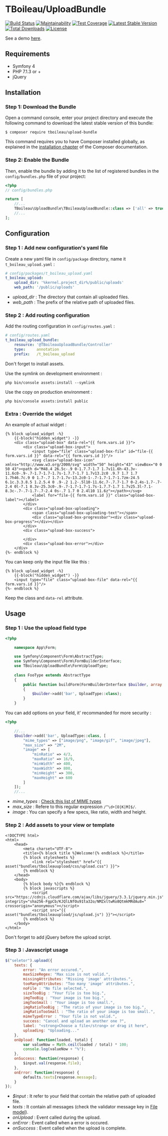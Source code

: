 # TBoileau/UploadBundle

[![Build Status](https://travis-ci.org/TBoileau/UploadBundle.svg?branch=master)](https://travis-ci.org/TBoileau/UploadBundle) 
[![Maintainability](https://api.codeclimate.com/v1/badges/c62bafc0d9ce028e5798/maintainability)](https://codeclimate.com/github/TBoileau/UploadBundle/maintainability)
[![Test Coverage](https://api.codeclimate.com/v1/badges/c62bafc0d9ce028e5798/test_coverage)](https://codeclimate.com/github/TBoileau/UploadBundle/test_coverage)
[![Latest Stable Version](https://poser.pugx.org/tboileau/upload-bundle/v/stable)](https://packagist.org/packages/tboileau/upload-bundle)
[![Total Downloads](https://poser.pugx.org/tboileau/upload-bundle/downloads)](https://packagist.org/packages/tboileau/upload-bundle)
[![License](https://poser.pugx.org/tboileau/upload-bundle/license)](https://packagist.org/packages/tboileau/upload-bundle)


See a demo [here](https://upload-bundle.thomas-boileau.fr).

## Requirements 

* Symfony 4
* PHP 7.1.3 or +
* jQuery

## Installation

### Step 1: Download the Bundle

Open a command console, enter your project directory and execute the
following command to download the latest stable version of this bundle:

```console
$ composer require tboileau/upload-bundle
```

This command requires you to have Composer installed globally, as explained
in the [installation chapter](https://getcomposer.org/doc/00-intro.md)
of the Composer documentation.

### Step 2: Enable the Bundle

Then, enable the bundle by adding it to the list of registered bundles
in the `config/bundles.php` file of your project:

```php
<?php
// config/bundles.php

return [
    //...
    TBoileau\UploadBundle\TBoileauUploadBundle::class => ['all' => true],
    //...
];

```

## Configuration

### Step 1 : Add new configuration's yaml file

Create a new yaml file in `config/package` directory, name it `t_boileau_upload.yaml` :

```yaml
# config/packages/t_boileau_upload.yaml
t_boileau_upload:
    upload_dir: '%kernel.project_dir%/public/uploads'
    web_path: '/public/uploads'
```

* *upload_dir* : The directory that contain all uploaded files.
* *web_path* : The prefix of the relative path of uploaded files.

### Step 2 : Add routing configuration

Add the routing configuration in `config/routes.yaml` :

```yaml
# config/routes.yaml
t_boileau_upload_bundle:
    resource: '@TBoileauUploadBundle/Controller'
    type:     annotation
    prefix:   /t_boileau_upload

```

Don't forget to install assets.

Use the symlink on development environment :
```console
php bin/console assets:install --symlink
```

Use the copy on production environment :
```console
php bin/console assets:install public
```

### Extra : Override the widget

An example of actual widget :
```twig
{% block upload_widget -%}
    {{-block("hidden_widget") -}}
    <div class="upload-box" data-rel="{{ form.vars.id }}">
        <div class="upload-box-input">
            <input type="file" class="upload-box-file" id="file-{{ form.vars.id }}" data-rel="{{ form.vars.id }}"/>
            <svg class="upload-box-icon" xmlns="http://www.w3.org/2000/svg" width="50" height="43" viewBox="0 0 50 43"><path d="M48.4 26.5c-.9 0-1.7.7-1.7 1.7v11.6h-43.3v-11.6c0-.9-.7-1.7-1.7-1.7s-1.7.7-1.7 1.7v13.2c0 .9.7 1.7 1.7 1.7h46.7c.9 0 1.7-.7 1.7-1.7v-13.2c0-1-.7-1.7-1.7-1.7zm-24.5 6.1c.3.3.8.5 1.2.5.4 0 .9-.2 1.2-.5l10-11.6c.7-.7.7-1.7 0-2.4s-1.7-.7-2.4 0l-7.1 8.3v-25.3c0-.9-.7-1.7-1.7-1.7s-1.7.7-1.7 1.7v25.3l-7.1-8.3c-.7-.7-1.7-.7-2.4 0s-.7 1.7 0 2.4l10 11.6z"></path></svg>
            <label for="file-{{ form.vars.id }}" class="upload-box-label"></label>
        </div>
        <div class="upload-box-uploading">
            <span class="upload-box-uploading-text"></span>
            <div class="upload-box-progressbar"><div class="upload-box-progress"></div></div>
        </div>
        <div class="upload-box-success">

        </div>
        <div class="upload-box-error"></div>
    </div>
{%- endblock %}
```

You can keep only the input file like this :

```twig
{% block upload_widget -%}
    {{-block("hidden_widget") -}}
    <input type="file" class="upload-box-file" data-rel="{{ form.vars.id }}"/>
{%- endblock %}
```
Keep the class and `data-rel` attribute. 

## Usage

### Step 1 : Use the upload field type

```php
<?php

    namespace App\Form;

    use Symfony\Component\Form\AbstractType;
    use Symfony\Component\Form\FormBuilderInterface;
    use TBoileau\UploadBundle\Form\UploadType;
    
    class FooType extends AbstractType
    {
        public function buildForm(FormBuilderInterface $builder, array $options)
        {
            $builder->add('bar', UploadType::class);
        }
    }
```

You can add options on your field, it' recommanded for more security : 

```php
<?php

    //...
    $builder->add('bar', UploadType::class, [
        "mime_types" => ["image/png", "image/gif", "image/jpeg"],
        "max_size" => "2M",
        "image" => [
            "minRatio" => 4/3,
            "maxRatio" => 16/9,
            "minWidth" => 400,
            "maxWidth" => 800,
            "minHeight" => 300,
            "maxHeight" => 600
        ]
    ]);    
    //...
```

* *mime_types* : [Check this list of MIME types](https://developer.mozilla.org/en-US/docs/Web/HTTP/Basics_of_HTTP/MIME_types/Complete_list_of_MIME_types)
* *max_size* : Refere to this regular expression `/^\d+[O|K|M]$/`.
* *image* : You can specify a few specs, like ratio, width and height.

### Step 2 : Add assets to your view or template

```twig
<!DOCTYPE html>
<html>
    <head>
        <meta charset="UTF-8">
        <title>{% block title %}Welcome!{% endblock %}</title>
        {% block stylesheets %}
            <link rel="stylesheet" href="{{ asset("bundles/tboileauupload/css/upload.css") }}">
        {% endblock %}
    </head>
    <body>
        {% block body %}{% endblock %}
        {% block javascripts %}
            <script src="https://cdnjs.cloudflare.com/ajax/libs/jquery/3.3.1/jquery.min.js" integrity="sha256-FgpCb/KJQlLNfOu91ta32o/NMZxltwRo8QtmkMRdAu8=" crossorigin="anonymous"></script>
            <script src="{{ asset("bundles/tboileauupload/js/upload.js") }}"></script>
        {% endblock %}
    </body>
</html>
```

Don't forget to add jQuery before the upload script.

### Step 3 : Javascript usage

```javascript
$("seletor").upload({
    texts: {
        error: "An error occured.",
        maxSizeRegex: "Max size is not valid.",
        missingAttributes: "Missing 'image' attributes.",
        tooManyAttributes: "Too many 'image' attributes.",
        noFile : "No file selected.",
        sizeTooBig : "Your file is too big.",
        imgTooBig : "Your image is too big.",
        imgTooSmall : "Your image is too small.",
        imgRatioTooBig : "The ratio of your image is too big.",
        imgRatioTooSmall : "The ratio of your image is too small.",
        mimeTypeError : "Your file is not valid.",
        success: "Cancel and upload an another one ?",
        label: "<strong>Choose a file</strong> or drag it here",
        uploading: "Uploading..."
    },
    onUpload: function(loaded, total) {
        var valueNow = Math.ceil(loaded / total) * 100;
        console.log(valueNow + "%");
    },
    onSuccess: function(response) {
        $input.val(response.file);
    },
    onError: function(response) {
        defaults.texts[response.message];
    }
});
```

* *$input* : It refer to your field that contain the relative path of uploaded file.
* *texts* : It contain all messages (check the validator message key in [File model](src/Model/File.php)).
* *onUpload* : Event called during the upload.
* *onError* : Event called when a error is occured.
* *onSuccess* : Event called when the upload is complete.